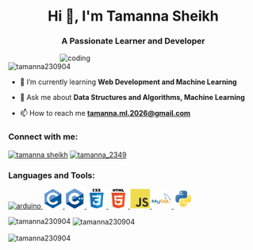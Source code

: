 <h1 align="center">Hi 👋, I'm Tamanna Sheikh</h1>
<h3 align="center">A Passionate Learner and Developer</h3>

<img src="https://miro.medium.com/v2/resize:fit:679/1*NCGC9pN10cTacXQpBq7PvA.gif" align="right" width="400" alt="coding">


<p align="left"> <img src="https://komarev.com/ghpvc/?username=tamanna230904&label=Profile%20views&color=0e75b6&style=flat" alt="tamanna230904" /> </p>

- 🌱 I’m currently learning **Web Development and Machine Learning**

- 💬 Ask me about **Data Structures and Algorithms, Machine Learning**

- 📫 How to reach me **tamanna.ml.2026@gmail.com**

<h3 align="left">Connect with me:</h3>
<p align="left">
<a href="www.linkedin.com/in/tamanna-sheikh-66bba2276" target="blank"><img align="center" src="https://raw.githubusercontent.com/rahuldkjain/github-profile-readme-generator/master/src/images/icons/Social/linked-in-alt.svg" alt="tamanna sheikh" height="30" width="40" /></a>
<a href="https://instagram.com/tamanna_2349" target="blank"><img align="center" src="https://raw.githubusercontent.com/rahuldkjain/github-profile-readme-generator/master/src/images/icons/Social/instagram.svg" alt="tamanna_2349" height="30" width="40" /></a>
</p>

<h3 align="left">Languages and Tools:</h3>
<p align="left"> <a href="https://www.arduino.cc/" target="_blank" rel="noreferrer"> <img src="https://cdn.worldvectorlogo.com/logos/arduino-1.svg" alt="arduino" width="40" height="40"/> </a> <a href="https://www.cprogramming.com/" target="_blank" rel="noreferrer"> <img src="https://raw.githubusercontent.com/devicons/devicon/master/icons/c/c-original.svg" alt="c" width="40" height="40"/> </a> <a href="https://www.w3schools.com/cpp/" target="_blank" rel="noreferrer"> <img src="https://raw.githubusercontent.com/devicons/devicon/master/icons/cplusplus/cplusplus-original.svg" alt="cplusplus" width="40" height="40"/> </a> <a href="https://www.w3schools.com/css/" target="_blank" rel="noreferrer"> <img src="https://raw.githubusercontent.com/devicons/devicon/master/icons/css3/css3-original-wordmark.svg" alt="css3" width="40" height="40"/> </a> <a href="https://www.w3.org/html/" target="_blank" rel="noreferrer"> <img src="https://raw.githubusercontent.com/devicons/devicon/master/icons/html5/html5-original-wordmark.svg" alt="html5" width="40" height="40"/> </a> <a href="https://developer.mozilla.org/en-US/docs/Web/JavaScript" target="_blank" rel="noreferrer"> <img src="https://raw.githubusercontent.com/devicons/devicon/master/icons/javascript/javascript-original.svg" alt="javascript" width="40" height="40"/> </a> <a href="https://www.mysql.com/" target="_blank" rel="noreferrer"> <img src="https://raw.githubusercontent.com/devicons/devicon/master/icons/mysql/mysql-original-wordmark.svg" alt="mysql" width="40" height="40"/> </a> <a href="https://www.python.org" target="_blank" rel="noreferrer"> <img src="https://raw.githubusercontent.com/devicons/devicon/master/icons/python/python-original.svg" alt="python" width="40" height="40"/> </a> </p>

<p><img align="left" src="https://github-readme-stats.vercel.app/api/top-langs?username=tamanna230904&show_icons=true&locale=en&layout=compact" alt="tamanna230904" /></p>

<p>&nbsp;<img align="center" src="https://github-readme-stats.vercel.app/api?username=tamanna230904&show_icons=true&locale=en" alt="tamanna230904" /></p>

<p><img align="center" src="https://github-readme-streak-stats.herokuapp.com/?user=tamanna230904&" alt="tamanna230904" /></p>
